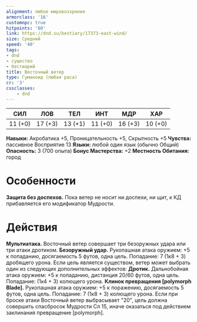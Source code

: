 ```yaml
---
alignment: любое мировоззрение
armorclass: '16'
customnpc: true
hitpoints: '60'
link: https://dnd.su/bestiary/17373-east-wind/
size: Средний
speed: '40'
tags:
- dnd
- существо
- бестиарий
title: Восточный ветер
type: Гуманоид (любая раса)
cr: '3'
cssclasses:
    - dnd
---
```



| СИЛ | ЛОВ | ТЕЛ | ИНТ | МДР | ХАР |
|---|---|---|---|---|---|
| 11 (+0) | 17 (+3) | 13 (+1) | 11 (+0) | 16 (+3) | 10 (+0) |
**Навыки:** Акробатика +5, Проницательность +5, Скрытность +5
**Чувства:** пассивное Восприятие 13
**Языки:** любой один язык (обычно Общий)
**Опасность:** 3 (700 опыта)
**Бонус Мастерства:** +2
**Местность Обитания:** город


# Особенности
**Защита без доспехов.** Пока ветер не носит ни доспехи, ни щит, к КД прибавляется его модификатор Мудрости.


# Действия
**Мультиатака.** Восточный ветер совершает три безоружных удара или три атаки дротиком.
**Безоружный удар.** Рукопашная атака оружием: +5 к попаданию, досягаемость 5 футов, одна цель. Попадание: 7 (1к8 + 3) дробящего урона. Если цель является существом, ветер может выбрать один из следующих дополнительных эффектов:
**Дротик.** Дальнобойная атака оружием: +5 к попаданию, дистанция 20/60 футов, одна цель. Попадание: (1к4 + 3) колющего урона.
**Клинок превращения [polymorph Blade].** Рукопашная атака оружием: +5 к поражению, досягаемость 5 футов, одна цель. Попадание: 7 (1к8 + 3) колющего урона. Если при броске атаки Восточный ветер выбрасывает "20", цель должна совершить спасбросок Мудрости Сл 15, иначе оказаться под действием заклинания превращение [polymorph].